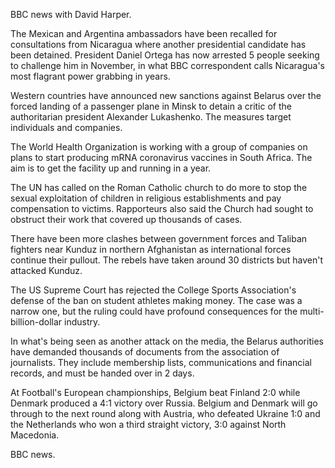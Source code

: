 BBC news with David Harper.

The Mexican and Argentina ambassadors have been recalled for consultations from Nicaragua where another presidential candidate has been detained. President Daniel Ortega has now arrested 5 people seeking to challenge him in November, in what BBC correspondent calls Nicaragua's most flagrant power grabbing in years.

Western countries have announced new sanctions against Belarus over the forced landing of a passenger plane in Minsk to detain a critic of the authoritarian president Alexander Lukashenko. The measures target individuals and companies.

The World Health Organization is working with a group of companies on plans to start producing mRNA coronavirus vaccines in South Africa. The aim is to get the facility up and running in a year.

The UN has called on the Roman Catholic church to do more to stop the sexual exploitation of children in religious establishments and pay compensation to victims. Rapporteurs also said the Church had sought to obstruct their work that covered up thousands of cases. 

There have been more clashes between government forces and Taliban fighters near Kunduz in northern Afghanistan as international forces continue their pullout. The rebels have taken around 30 districts but haven't attacked Kunduz.

The US Supreme Court has rejected the College Sports Association's defense of the ban on student athletes making money. The case was a narrow one, but the ruling could have profound consequences for the multi-billion-dollar industry.

In what's being seen as another attack on the media, the Belarus authorities have demanded thousands of documents from the association of journalists. They include membership lists, communications and financial records, and must be handed over in 2 days.

At Football's European championships, Belgium beat Finland 2:0 while Denmark produced a 4:1 victory over Russia. Belgium and Denmark will go through to the next round along with Austria, who defeated Ukraine 1:0 and the Netherlands who won a third straight victory, 3:0 against North Macedonia. 

BBC news.
